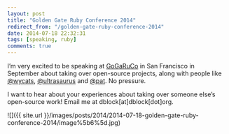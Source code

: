 ```yaml
---
layout: post
title: "Golden Gate Ruby Conference 2014"
redirect_from: "/golden-gate-ruby-conference-2014"
date: 2014-07-18 22:32:31
tags: [speaking, ruby]
comments: true
---
```

I’m very excited to be speaking at [GoGaRuCo](http://gogaruco.com) in San Francisco in September about taking over open-source projects, along with people like [@wycats](http://twitter.com/wycats), [@ultrasaurus](http://twitter.com/ultrasaurus) and [@pat](http://twitter.com/pat). No pressure.

I want to hear about your experiences about taking over someone else’s open-source work! Email me at dblock[at]dblock[dot]org.

![]({{ site.url }}/images/posts/2014/2014-07-18-golden-gate-ruby-conference-2014/image%5b6%5d.jpg)

